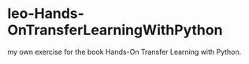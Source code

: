 # leo-Hands-OnTransferLearningWithPython
my own exercise for the book  Hands-On Transfer Learning with Python.
